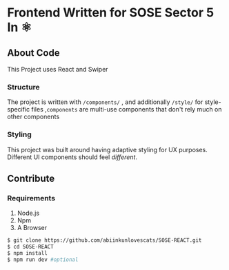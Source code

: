 # Frontend Written for SOSE Sector 5 In ⚛️
## About Code
This Project uses React and Swiper
### Structure
The project is written with `/components/` , and additionally `/style/` for style-specific files ,`components` are multi-use components that don't rely much on other components
### Styling
This project was built around having adaptive styling for UX purposes. Different UI components should feel *different*.
## Contribute
### Requirements
1. Node.js
2. Npm
3. A Browser
```bash
$ git clone https://github.com/abiinkunlovescats/SOSE-REACT.git
$ cd SOSE-REACT
$ npm install
$ npm run dev #optional
```
